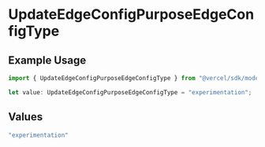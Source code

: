 # UpdateEdgeConfigPurposeEdgeConfigType

## Example Usage

```typescript
import { UpdateEdgeConfigPurposeEdgeConfigType } from "@vercel/sdk/models/updateedgeconfigop.js";

let value: UpdateEdgeConfigPurposeEdgeConfigType = "experimentation";
```

## Values

```typescript
"experimentation"
```